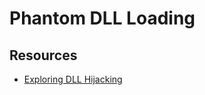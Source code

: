 # Phantom DLL Loading

## Resources

- [Exploring DLL Hijacking](https://unit42.paloaltonetworks.com/dll-hijacking-techniques/)